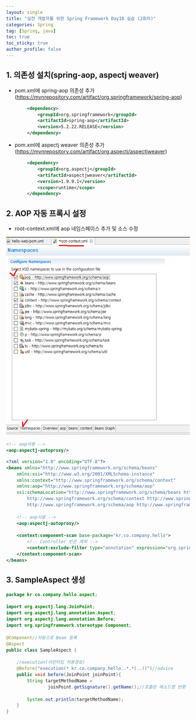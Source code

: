 ```yaml
---
layout: single
title: "실전 개발자를 위한 Spring Framework Day18 실습 (2회차)"
categories: Spring
tag: [Spring, java]
toc: true
toc_sticky: true
author_profile: false
---
```


## 1. 의존성 설치(spring-aop, aspectj weaver)

* pom.xml에 spring-aop 의존성 추가(https://mvnrepository.com/artifact/org.springframework/spring-aop)

```xml
		<dependency>
		    <groupId>org.springframework</groupId>
		    <artifactId>spring-aop</artifactId>
		    <version>5.2.22.RELEASE</version>
		</dependency>
```

* pom.xml에 aspectj weaver 의존성 추가(https://mvnrepository.com/artifact/org.aspectj/aspectjweaver)

```xml
		<dependency>
		    <groupId>org.aspectj</groupId>
		    <artifactId>aspectjweaver</artifactId>
		    <version>1.9.9.1</version>
		    <scope>runtime</scope>
		</dependency>
```



## 2. AOP 자동 프록시 설정

* root-context.xml에 aop 네임스페이스 추가 및 소스 수정

![image-20220916065401361](../../images/image-20220916065401361.png)

```xml
<!-- aop사용 -->
<aop:aspectj-autoproxy/>
```

```xml
<?xml version="1.0" encoding="UTF-8"?>
<beans xmlns="http://www.springframework.org/schema/beans"
	xmlns:xsi="http://www.w3.org/2001/XMLSchema-instance"
	xmlns:context="http://www.springframework.org/schema/context"
	xmlns:aop="http://www.springframework.org/schema/aop"
	xsi:schemaLocation="http://www.springframework.org/schema/beans http://www.springframework.org/schema/beans/spring-beans.xsd
		http://www.springframework.org/schema/context http://www.springframework.org/schema/context/spring-context-4.3.xsd
		http://www.springframework.org/schema/aop http://www.springframework.org/schema/aop/spring-aop-4.3.xsd">

    <!-- aop사용 -->
	<aop:aspectj-autoproxy/>
	
	<context:component-scan base-package="kr.co.company.hello">
		<!-- Controller 빈은 제외 -->
		<context:exclude-filter type="annotation" expression="org.springframework.stereotype.Controller"/>
	</context:component-scan>
</beans>
```



## 3. SampleAspect 생성

```java
package kr.co.company.hello.aspect;

import org.aspectj.lang.JoinPoint;
import org.aspectj.lang.annotation.Aspect;
import org.aspectj.lang.annotation.Before;
import org.springframework.stereotype.Component;

@Component//자동으로 Bean 등록
@Aspect
public class SampleAspect {
	
	//execution(리턴타입 적용경로)
	@Before("execution(* kr.co.company.hello..*.*(..))")//advice
	public void before(JoinPoint joinPoint){
		String targetMethodName =
				joinPoint.getSignature().getName();//호출된 메소드명 반환
		
		System.out.println(targetMethodName);
	}
}
```

